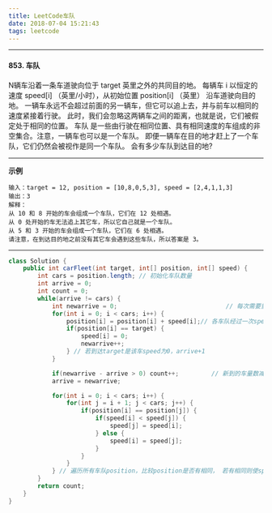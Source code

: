 ```yaml
---
title: LeetCode车队
date: 2018-07-04 15:21:43
tags: leetcode
---
```

***
#### 853. 车队
N辆车沿着一条车道驶向位于 target 英里之外的共同目的地。
每辆车 i 以恒定的速度 speed[i] （英里/小时），从初始位置 position[i] （英里） 沿车道驶向目的地。
一辆车永远不会超过前面的另一辆车，但它可以追上去，并与前车以相同的速度紧接着行驶。
此时，我们会忽略这两辆车之间的距离，也就是说，它们被假定处于相同的位置。
车队 是一些由行驶在相同位置、具有相同速度的车组成的非空集合。注意，一辆车也可以是一个车队。
即便一辆车在目的地才赶上了一个车队，它们仍然会被视作是同一个车队。
会有多少车队到达目的地?
***
**示例**
```shili
输入：target = 12, position = [10,8,0,5,3], speed = [2,4,1,1,3]
输出：3
解释：
从 10 和 8 开始的车会组成一个车队，它们在 12 处相遇。
从 0 处开始的车无法追上其它车，所以它自己就是一个车队。
从 5 和 3 开始的车会组成一个车队，它们在 6 处相遇。
请注意，在到达目的地之前没有其它车会遇到这些车队，所以答案是 3。
```
***
```java
class Solution {
    public int carFleet(int target, int[] position, int[] speed) {
        int cars = position.length; // 初始化车队数量
        int arrive = 0;
        int count = 0;
        while(arrive != cars) {
            int newarrive = 0;                              // 每次需要重新计数到达车辆
            for(int i = 0; i < cars; i++) {
                position[i] = position[i] + speed[i];// 各车队经过一次speed的position
                if(position[i] == target) {
                    speed[i] = 0;
                    newarrive++;
                } // 若到达target是该车speed为0，arrive+1
            }

            if(newarrive - arrive > 0) count++;         // 新到的车量数减去已到的车辆数大于0时表示又有一个车队到达
            arrive = newarrive;

            for(int i = 0; i < cars; i++) {
                for(int j = i + 1; j < cars; j++) {
                    if(position[i] == position[j]) {
                        if(speed[i] < speed[j]) {
                            speed[j] = speed[i];
                        } else {
                            speed[i] = speed[j];
                        }
                    }
                }
            } // 遍历所有车队position，比较position是否有相同， 若有相同则使speed都等于最小的speed(追上来的车速等于前车的车速)
        }
        return count;
    }
}
```